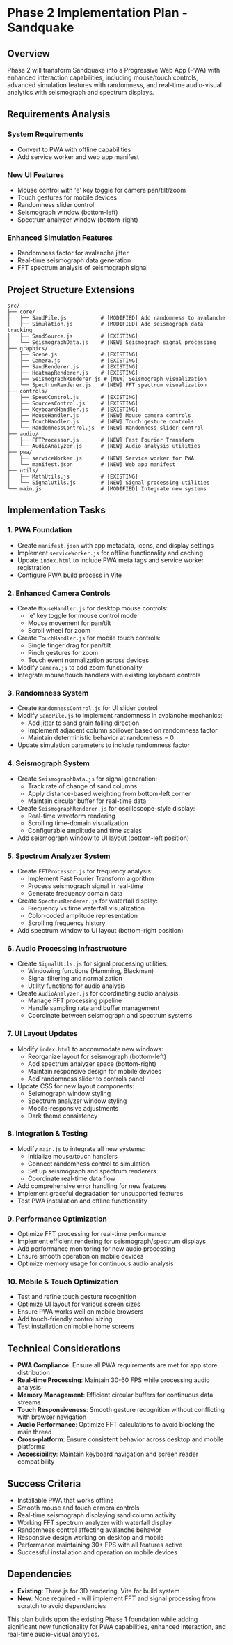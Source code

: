 # Phase 2 Implementation Plan - Sandquake

## Overview
Phase 2 will transform Sandquake into a Progressive Web App (PWA) with enhanced interaction capabilities, including mouse/touch controls, advanced simulation features with randomness, and real-time audio-visual analytics with seismograph and spectrum displays.

## Requirements Analysis

### System Requirements
- Convert to PWA with offline capabilities
- Add service worker and web app manifest

### New UI Features
- Mouse control with 'e' key toggle for camera pan/tilt/zoom
- Touch gestures for mobile devices
- Randomness slider control
- Seismograph window (bottom-left)
- Spectrum analyzer window (bottom-right)

### Enhanced Simulation Features
- Randomness factor for avalanche jitter
- Real-time seismograph data generation
- FFT spectrum analysis of seismograph signal

## Project Structure Extensions

```
src/
├── core/
│   ├── SandPile.js           # [MODIFIED] Add randomness to avalanche
│   ├── Simulation.js         # [MODIFIED] Add seismograph data tracking
│   ├── SandSource.js         # [EXISTING]
│   └── SeismographData.js    # [NEW] Seismograph signal processing
├── graphics/
│   ├── Scene.js              # [EXISTING]
│   ├── Camera.js             # [EXISTING]
│   ├── SandRenderer.js       # [EXISTING]
│   ├── HeatmapRenderer.js    # [EXISTING]
│   ├── SeismographRenderer.js # [NEW] Seismograph visualization
│   └── SpectrumRenderer.js   # [NEW] FFT spectrum visualization
├── controls/
│   ├── SpeedControl.js       # [EXISTING]
│   ├── SourcesControl.js     # [EXISTING]
│   ├── KeyboardHandler.js    # [EXISTING]
│   ├── MouseHandler.js       # [NEW] Mouse camera controls
│   ├── TouchHandler.js       # [NEW] Touch gesture controls
│   └── RandomnessControl.js  # [NEW] Randomness slider control
├── audio/
│   ├── FFTProcessor.js       # [NEW] Fast Fourier Transform
│   └── AudioAnalyzer.js      # [NEW] Audio analysis utilities
├── pwa/
│   ├── serviceWorker.js      # [NEW] Service worker for PWA
│   └── manifest.json         # [NEW] Web app manifest
├── utils/
│   ├── MathUtils.js          # [EXISTING]
│   └── SignalUtils.js        # [NEW] Signal processing utilities
└── main.js                   # [MODIFIED] Integrate new systems
```

## Implementation Tasks

### 1. PWA Foundation
- Create `manifest.json` with app metadata, icons, and display settings
- Implement `serviceWorker.js` for offline functionality and caching
- Update `index.html` to include PWA meta tags and service worker registration
- Configure PWA build process in Vite

### 2. Enhanced Camera Controls
- Create `MouseHandler.js` for desktop mouse controls:
  - 'e' key toggle for mouse control mode
  - Mouse movement for pan/tilt
  - Scroll wheel for zoom
- Create `TouchHandler.js` for mobile touch controls:
  - Single finger drag for pan/tilt
  - Pinch gestures for zoom
  - Touch event normalization across devices
- Modify `Camera.js` to add zoom functionality
- Integrate mouse/touch handlers with existing keyboard controls

### 3. Randomness System
- Create `RandomnessControl.js` for UI slider control
- Modify `SandPile.js` to implement randomness in avalanche mechanics:
  - Add jitter to sand grain falling direction
  - Implement adjacent column spillover based on randomness factor
  - Maintain deterministic behavior at randomness = 0
- Update simulation parameters to include randomness factor

### 4. Seismograph System
- Create `SeismographData.js` for signal generation:
  - Track rate of change of sand columns
  - Apply distance-based weighting from bottom-left corner
  - Maintain circular buffer for real-time data
- Create `SeismographRenderer.js` for oscilloscope-style display:
  - Real-time waveform rendering
  - Scrolling time-domain visualization
  - Configurable amplitude and time scales
- Add seismograph window to UI layout (bottom-left position)

### 5. Spectrum Analyzer System
- Create `FFTProcessor.js` for frequency analysis:
  - Implement Fast Fourier Transform algorithm
  - Process seismograph signal in real-time
  - Generate frequency domain data
- Create `SpectrumRenderer.js` for waterfall display:
  - Frequency vs time waterfall visualization
  - Color-coded amplitude representation
  - Scrolling frequency history
- Add spectrum window to UI layout (bottom-right position)

### 6. Audio Processing Infrastructure
- Create `SignalUtils.js` for signal processing utilities:
  - Windowing functions (Hamming, Blackman)
  - Signal filtering and normalization
  - Utility functions for audio analysis
- Create `AudioAnalyzer.js` for coordinating audio analysis:
  - Manage FFT processing pipeline
  - Handle sampling rate and buffer management
  - Coordinate between seismograph and spectrum systems

### 7. UI Layout Updates
- Modify `index.html` to accommodate new windows:
  - Reorganize layout for seismograph (bottom-left)
  - Add spectrum analyzer space (bottom-right)
  - Maintain responsive design for mobile devices
  - Add randomness slider to controls panel
- Update CSS for new layout components:
  - Seismograph window styling
  - Spectrum analyzer window styling
  - Mobile-responsive adjustments
  - Dark theme consistency

### 8. Integration & Testing
- Modify `main.js` to integrate all new systems:
  - Initialize mouse/touch handlers
  - Connect randomness control to simulation
  - Set up seismograph and spectrum renderers
  - Coordinate real-time data flow
- Add comprehensive error handling for new features
- Implement graceful degradation for unsupported features
- Test PWA installation and offline functionality

### 9. Performance Optimization
- Optimize FFT processing for real-time performance
- Implement efficient rendering for seismograph/spectrum displays
- Add performance monitoring for new audio processing
- Ensure smooth operation on mobile devices
- Optimize memory usage for continuous audio analysis

### 10. Mobile & Touch Optimization
- Test and refine touch gesture recognition
- Optimize UI layout for various screen sizes
- Ensure PWA works well on mobile browsers
- Add touch-friendly control sizing
- Test installation on mobile home screens

## Technical Considerations

- **PWA Compliance**: Ensure all PWA requirements are met for app store distribution
- **Real-time Processing**: Maintain 30-60 FPS while processing audio analysis
- **Memory Management**: Efficient circular buffers for continuous data streams
- **Touch Responsiveness**: Smooth gesture recognition without conflicting with browser navigation
- **Audio Performance**: Optimize FFT calculations to avoid blocking the main thread
- **Cross-platform**: Ensure consistent behavior across desktop and mobile platforms
- **Accessibility**: Maintain keyboard navigation and screen reader compatibility

## Success Criteria

- Installable PWA that works offline
- Smooth mouse and touch camera controls
- Real-time seismograph displaying sand column activity
- Working FFT spectrum analyzer with waterfall display
- Randomness control affecting avalanche behavior
- Responsive design working on desktop and mobile
- Performance maintaining 30+ FPS with all features active
- Successful installation and operation on mobile devices

## Dependencies

- **Existing**: Three.js for 3D rendering, Vite for build system
- **New**: None required - will implement FFT and signal processing from scratch to avoid dependencies

This plan builds upon the existing Phase 1 foundation while adding significant new functionality for PWA capabilities, enhanced interaction, and real-time audio-visual analytics.